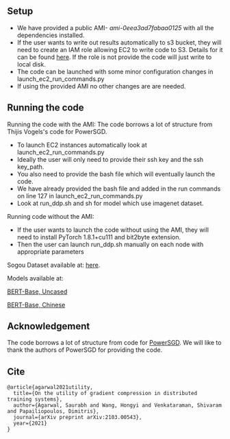## Setup
+ We have provided a public AMI- *ami-0eea3ad7fabaa0125* with all the dependencies installed.
+ If the user wants to write out results automatically to s3 bucket, they will need to create an IAM role allowing EC2 to write code to S3. Details for it can be found [here](https://docs.aws.amazon.com/AmazonRDS/latest/AuroraUserGuide/AuroraMySQL.Integrating.Authorizing.IAM.S3CreatePolicy.html). If the role is not provide the code will just write to local disk.
+ The code can be launched with some minor configuration changes in launch_ec2_run_commands.py
+ If using the provided AMI no other changes are are needed.

## Running the code

Running the code with the AMI:
The code borrows a lot of structure from Thijis Vogels's code for PowerSGD.
+ To launch EC2 instances automatically look at launch_ec2_run_commands.py 
+ Ideally the user will only need to provide their ssh key and the ssh key_path.
+ You also need to provide the bash file which will eventually launch the code.
+ We have already provided the bash file and added in the run commands on line 127 in launch_ec2_run_commands.py
+ Look at run_ddp.sh and sh for model which use imagenet  dataset.

Running code without the AMI:
+ If the user wants to launch the code without using the AMI, they will need to install PyTorch 1.8.1+cu111 and bit2byte extension.
+ Then the user can launch run_ddp.sh manually on each node with appropriate parameters


Sogou Dataset available at: [here](https://drive.google.com/drive/folders/1Rbi0tnvsQrsHvT_353pMdIbRwDlLhfwM).

Models available at: 

[BERT-Base, Uncased](https://storage.googleapis.com/bert_models/2018_10_18/uncased_L-12_H-768_A-12.zip)

[BERT-Base, Chinese](https://storage.googleapis.com/bert_models/2018_11_03/chinese_L-12_H-768_A-12.zip)

## Acknowledgement
The code borrows a lot of structure from code for 
[PowerSGD](https://github.com/epfml/powersgd). We will like to thank the authors
of PowerSGD for providing the code.

## Cite
```
@article{agarwal2021utility,
  title={On the utility of gradient compression in distributed training systems},
  author={Agarwal, Saurabh and Wang, Hongyi and Venkataraman, Shivaram and Papailiopoulos, Dimitris},
  journal={arXiv preprint arXiv:2103.00543},
  year={2021}
}

```


